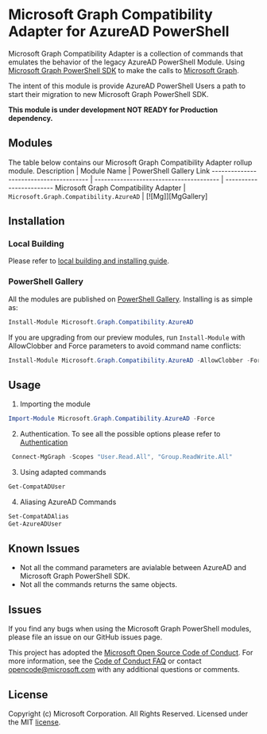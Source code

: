 # Microsoft Graph Compatibility Adapter for AzureAD PowerShell

Microsoft Graph Compatibility Adapter is a collection of commands that emulates the behavior of the legacy AzureAD PowerShell Module. Using [Microsoft Graph PowerShell SDK](https://github.com/microsoftgraph/msgraph-sdk-powershell) to make the calls to [Microsoft Graph](http://microsoft.graph.com).

The intent of this module is provide AzureAD PowerShell Users a path to start their migration to new Microsoft Graph PowerShell SDK.

**This module is under development NOT READY for Production dependency.**

## Modules

The table below contains our Microsoft Graph Compatibility Adapter rollup module. 
Description                             | Module Name                             | PowerShell Gallery Link
--------------------------------------- | --------------------------------------- | ------------------------
Microsoft Graph Compatibility Adapter   | `Microsoft.Graph.Compatibility.AzureAD` | [![Mg]][MgGallery]

## Installation

### Local Building

Please refer to [local building and installing guide](/src/readme.md).

### PowerShell Gallery

All the modules are published on [PowerShell Gallery](https://www.powershellgallery.com/packages/Microsoft.Graph.Compatibility.AzureAD). Installing is as simple as:

``` powershell
Install-Module Microsoft.Graph.Compatibility.AzureAD
```

If you are upgrading from our preview modules, run `Install-Module` with AllowClobber and Force parameters to avoid command name conflicts:

``` powershell
Install-Module Microsoft.Graph.Compatibility.AzureAD -AllowClobber -Force
```

## Usage

1. Importing the module
```powershell
Import-Module Microsoft.Graph.Compatibility.AzureAD -Force
```

2. Authentication. To see all the possible options please refer to [Authentication](https://github.com/microsoftgraph/msgraph-sdk-powershell/blob/dev/README.md#usage)
```powershell
 Connect-MgGraph -Scopes "User.Read.All", "Group.ReadWrite.All"
```

3. Using adapted commands

```powershell
Get-CompatADUser
```

4. Aliasing AzureAD Commands

```powershell
Set-CompatADAlias
Get-AzureADUser
```

## Known Issues

- Not all the command parameters are avialable between AzureAD and Microsoft Graph PowerShell SDK.
- Not all the commands returns the same objects.

## Issues

If you find any bugs when using the Microsoft Graph PowerShell modules, please file an issue on our GitHub issues page.

This project has adopted the [Microsoft Open Source Code of Conduct](https://opensource.microsoft.com/codeofconduct/). For more information, see the [Code of Conduct FAQ](https://opensource.microsoft.com/codeofconduct/faq/) or contact [opencode@microsoft.com](mailto:opencode@microsoft.com) with any additional questions or comments.

## License

Copyright (c) Microsoft Corporation. All Rights Reserved. Licensed under the MIT [license](LICENSE.txt).
